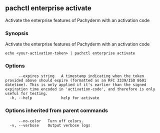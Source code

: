 ## pachctl enterprise activate

Activate the enterprise features of Pachyderm with an activation code

### Synopsis

Activate the enterprise features of Pachyderm with an activation code

```
echo <your-activation-token> | pachctl enterprise activate
```

### Options

```
      --expires string   A timestamp indicating when the token provided above should expire (formatted as an RFC 3339/ISO 8601 datetime). This is only applied if it's earlier than the signed expiration time encoded in 'activation-code', and therefore is only useful for testing.
  -h, --help             help for activate
```

### Options inherited from parent commands

```
      --no-color   Turn off colors.
  -v, --verbose    Output verbose logs
```

